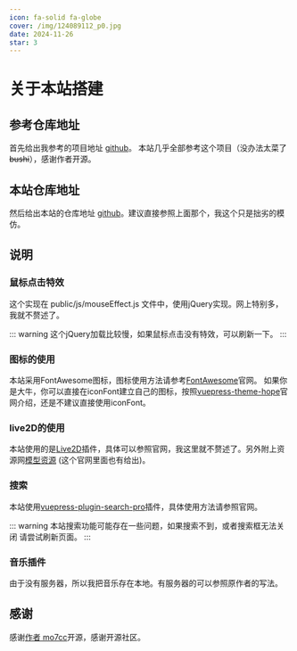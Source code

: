 ```yaml
---
icon: fa-solid fa-globe
cover: /img/124089112_p0.jpg
date: 2024-11-26
star: 3
---
```


# 关于本站搭建

## 参考仓库地址

首先给出我参考的项目地址 [github](https://github.com/mo7cc/blog-source.git)。 本站几乎全部参考这个项目（没办法太菜了~~bushi~~），感谢作者开源。

## 本站仓库地址

然后给出本站的仓库地址 [github](https://github.com/18259008878/painlife.git)。建议直接参照上面那个，我这个只是拙劣的模仿。

## 说明

### 鼠标点击特效

这个实现在 public/js/mouseEffect.js 文件中，使用jQuery实现。网上特别多，我就不赘述了。

::: warning
这个jQuery加载比较慢，如果鼠标点击没有特效，可以刷新一下。
:::

### 图标的使用

本站采用FontAwesome图标，图标使用方法请参考[FontAwesome](https://fontawesome.com/)官网。 如果你是大牛，你可以直接在iconFont建立自己的图标，按照[vuepress-theme-hope](https://theme-hope.vuejs.press/zh/guide/interface/icon.html#%E8%AE%BE%E7%BD%AE%E5%9B%BE%E6%A0%87%E8%B5%84%E6%BA%90)官网介绍，还是不建议直接使用iconFont。

### live2D的使用

本站使用的是[Live2D](https://oml2d.com/)插件，具体可以参照官网，我这里就不赘述了。另外附上资源网[模型资源](https://model.oml2d.com/) (这个官网里面也有给出)。

### 搜索

本站使用[vuepress-plugin-search-pro](https://plugin-search-pro.vuejs.press/zh/)插件，具体使用方法请参照官网。

::: warning
本站搜索功能可能存在一些问题，如果搜索不到，或者搜索框无法关闭
请尝试刷新页面。
:::

### 音乐插件

由于没有服务器，所以我把音乐存在本地。有服务器的可以参照原作者的写法。

## 感谢

感谢[作者 mo7cc](https://github.com/mo7cc)开源，感谢开源社区。
